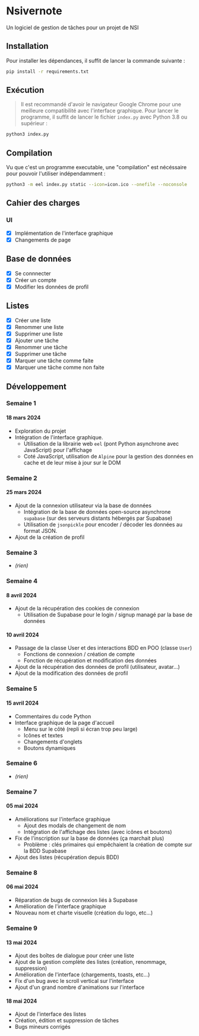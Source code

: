 # Nsivernote
Un logiciel de gestion de tâches pour un projet de NSI

## Installation
Pour installer les dépendances, il suffit de lancer la commande suivante :
```bash
pip install -r requirements.txt
```

## Exécution
> Il est recommandé d'avoir le navigateur Google Chrome pour une meilleure compatibilité avec l'interface graphique.
Pour lancer le programme, il suffit de lancer le fichier `index.py` avec Python 3.8 ou supérieur :
```bash
python3 index.py
```

## Compilation
Vu que c'est un programme executable, une "compilation" est nécéssaire pour pouvoir l'utiliser indépendamment :
```bash
python3 -m eel index.py static --icon=icon.ico --onefile --noconsole
```

## Cahier des charges

### UI
- [x] Implémentation de l'interface graphique
- [x] Changements de page

## Base de données
- [x] Se connnecter
- [x] Créer un compte
- [x] Modifier les données de profil

## Listes
- [x] Créer une liste
- [x] Renommer une liste
- [x] Supprimer une liste
- [x] Ajouter une tâche
- [x] Renommer une tâche
- [x] Supprimer une tâche
- [x] Marquer une tâche comme faite
- [x] Marquer une tâche comme non faite

## Développement

### Semaine 1
#### 18 mars 2024
- Exploration du projet
- Intégration de l'interface graphique.	
    - Utilisation de la librairie web `eel` (pont Python asynchrone avec JavaScript) pour l'affichage
    - Coté JavaScript, utilisation de `Alpine` pour la gestion des données en cache et de leur mise à jour sur le DOM

### Semaine 2
#### 25 mars 2024
- Ajout de la connexion utilisateur via la base de données
    - Intégration de la base de données open-source asynchrone `supabase` (sur des serveurs distants hébergés par Supabase)
    - Utilisation de `jsonpickle` pour encoder / décoder les données au format JSON.
- Ajout de la création de profil

### Semaine 3
- *(rien)*

### Semaine 4
#### 8 avril 2024
- Ajout de la récupération des cookies de connexion 
    - Utilisation de Supabase pour le login / signup managé par la base de données

#### 10 avril 2024
- Passage de la classe User et des interactions BDD en POO (classe `User`)
    - Fonctions de connexion / création de compte
    - Fonction de récupération et modification des données
- Ajout de la récupération des données de profil (utilisateur, avatar...)
- Ajout de la modification des données de profil


### Semaine 5
#### 15 avril 2024
- Commentaires du code Python
- Interface graphique de la page d'accueil
    - Menu sur le côté (repli si écran trop peu large)
    - Icônes et textes
    - Changements d'onglets
    - Boutons dynamiques

### Semaine 6
- *(rien)*

### Semaine 7
#### 05 mai 2024
- Améliorations sur l'interface graphique
    - Ajout des modals de changement de nom
    - Intégration de l'affichage des listes (avec icônes et boutons)
- Fix de l'inscription sur la base de données (ça marchait plus)
    - Problème : clés primaires qui empêchaient la création de compte sur la BDD Supabase
- Ajout des listes (récupération depuis BDD)

### Semaine 8
#### 06 mai 2024
- Réparation de bugs de connexion liés à Supabase
- Amélioration de l'interface graphique
- Nouveau nom et charte visuelle (création du logo, etc...)

### Semaine 9
#### 13 mai 2024
- Ajout des boîtes de dialogue pour créer une liste
- Ajout de la gestion complète des listes (création, renommage, suppression)
- Amélioration de l'interface (chargements, toasts, etc...)
- Fix d'un bug avec le scroll vertical sur l'interface
- Ajout d'un grand nombre d'animations sur l'interface

#### 18 mai 2024
- Ajout de l'interface des listes
- Création, édition et suppression de tâches
- Bugs mineurs corrigés